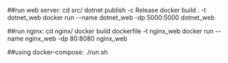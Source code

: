 ##run web server:
    cd src/
    dotnet publish -c Release
    docker build . -t dotnet_web
    docker run --name dotnet_web -dp 5000:5000 dotnet_web

##run nginx:
    cd nginx/
    docker build dockerfile -t nginx_web
    docker run --name nginx_web -dp 80:8080 nginx_web

##using docker-compose:
    ./run.sh